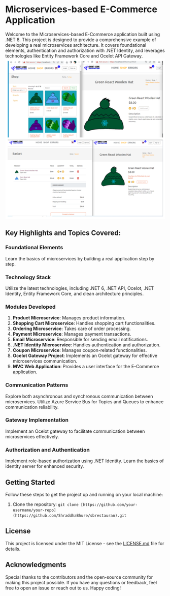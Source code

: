 # Microservices-based E-Commerce Application

Welcome to the Microservices-based E-Commerce application built using .NET 8. This project is designed to provide a comprehensive example of developing a real microservices architecture. It covers foundational elements, authentication and authorization with .NET Identity, and leverages technologies like Entity Framework Core and Ocelot API Gateway.
![Project Image](https://github.com/ShraddhaBhure/sbskinet/blob/main/projects_images/skinetbasket.png)
## Key Highlights and Topics Covered:

### Foundational Elements
Learn the basics of microservices by building a real application step by step.

### Technology Stack
Utilize the latest technologies, including .NET 6, .NET API, Ocelot, .NET Identity, Entity Framework Core, and clean architecture principles.

### Modules Developed
1. **Product Microservice**: Manages product information.
2. **Shopping Cart Microservice**: Handles shopping cart functionalities.
3. **Ordering Microservice**: Takes care of order processing.
4. **Payment Microservice**: Manages payment transactions.
5. **Email Microservice**: Responsible for sending email notifications.
6. **.NET Identity Microservice**: Handles authentication and authorization.
7. **Coupon Microservice**: Manages coupon-related functionalities.
8. **Ocelot Gateway Project**: Implements an Ocelot gateway for effective microservices communication.
9. **MVC Web Application**: Provides a user interface for the E-Commerce application.

### Communication Patterns
Explore both asynchronous and synchronous communication between microservices. Utilize Azure Service Bus for Topics and Queues to enhance communication reliability.

### Gateway Implementation
Implement an Ocelot gateway to facilitate communication between microservices effectively.

### Authorization and Authentication
Implement role-based authorization using .NET Identity. Learn the basics of identity server for enhanced security.

## Getting Started
Follow these steps to get the project up and running on your local machine:

1. Clone the repository: `git clone [https://github.com/your-username/your-repo](https://github.com/ShraddhaBhure/sbrestauran).git`

## License
This project is licensed under the MIT License - see the [LICENSE.md](LICENSE.md) file for details.

## Acknowledgments
Special thanks to the contributors and the open-source community for making this project possible. If you have any questions or feedback, feel free to open an issue or reach out to us. Happy coding!
